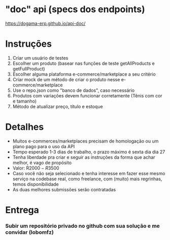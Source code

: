 # "doc" api (specs dos endpoints)

https://dogama-erp.github.io/api-doc/

# Instruções

1. Criar um usuário de testes
2. Escolher um produto (basear nas funções de teste getAllProducts e getFullProduct)
3. Escolher alguma plataforma e-commerce/marketplace a seu critério
4. Criar mock de um método de criar o produto nesse e-commerce/marketplace
5. Use o repo.json como "banco de dados", caso necessário
6. Produtos com variações devem funcionar corretamente (Tênis com cor e tamanho)
7. Método de atualizar preço, título e estoque

# Detalhes

- Muitos e-commerces/marketplaces precisam de homologação ou um plano pago para o uso da API
- Tempo esperado 1-3 dias de trabalho, o prazo máximo é sexta dia dia 27
- Tenha liberdade pra criar e seguir as instruções da forma que achar melhor, é vago de propósito
- Valor: R$2000-R$3500
- Caso você não seja selecionado e tenha interesse em fazer esse mesmo serviço na codebase real, como freelance, com (muito) mais regrinhas, temos disponibilidade
- As duas melhores submissões serão contratadas

# Entrega

### Subir um repositório privado no github com sua solução e me convidar (lobomfz)
